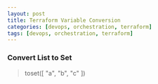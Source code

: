 ```yaml
---
layout: post
title: Terraform Variable Conversion
categories: [devops, orchestration, terraform]
tags: [devops, orchestration, terraform]
---
```


### Convert List to Set
> toset([ "a", "b", "c" ])
